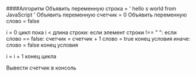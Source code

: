 ####Алгоритм
Объявить переменную строка = '  hello  s   world  from   JavaScript  '
Объявить переменную счетчик = 0
Объявить переменную слово = false

i = 0
цикл пока i < длина строки:
 если элемент строки !== " ":
  если слово == false:
   счетчик = счетчик + 1
   слово = true
  конец условия
 иначе:
  слово = false
 конец условия

 i = i + 1
конец цикла

Вывести счетчик в консоль
